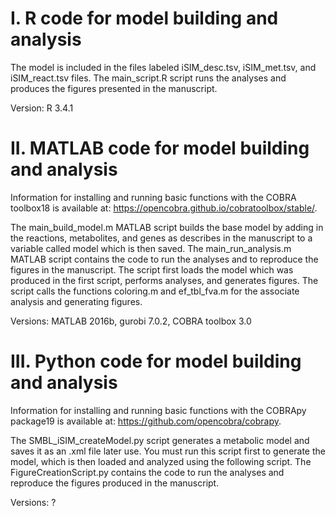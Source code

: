 # I. R code for model building and analysis
The model is included in the files labeled iSIM_desc.tsv, iSIM_met.tsv, and iSIM_react.tsv files. The main_script.R script runs the analyses and produces the figures presented in the manuscript. 

Version: R 3.4.1

# II.	MATLAB code for model building and analysis
Information for installing and running basic functions with the COBRA toolbox18 is available at: https://opencobra.github.io/cobratoolbox/stable/. 

The main_build_model.m MATLAB script builds the base model by adding in the reactions, metabolites, and genes as describes in the manuscript to a variable called model which is then saved. The main_run_analysis.m MATLAB script contains the code to run the analyses and to reproduce the figures in the manuscript. The script first loads the model which was produced in the first script, performs analyses, and generates figures. The script calls the functions coloring.m and ef_tbl_fva.m for the associate analysis and generating figures. 

Versions: MATLAB 2016b, gurobi 7.0.2, COBRA toolbox 3.0

# III.	Python code for model building and analysis
Information for installing and running basic functions with the COBRApy package19 is available at: https://github.com/opencobra/cobrapy. 

The SMBL_iSIM_createModel.py script generates a metabolic model and saves it as an .xml file later use. You must run this script first to generate the model, which is then loaded and analyzed using the following script. The FigureCreationScript.py contains the code to run the analyses and reproduce the figures produced in the manuscript. 

Versions: ?
